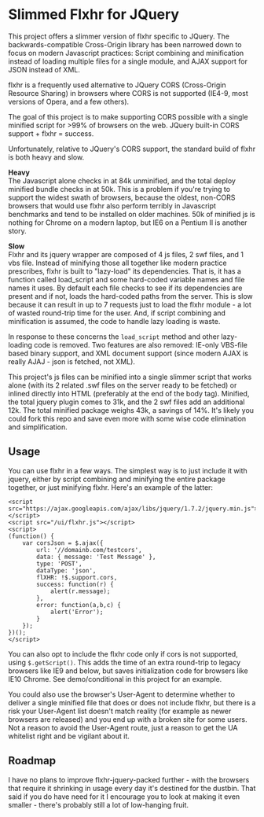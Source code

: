 # Slimmed Flxhr for JQuery #

This project offers a slimmer version of flxhr specific to JQuery. The backwards-compatible Cross-Origin library has been narrowed down to focus on modern Javascript practices: Script combining and minification instead of loading multiple files for a single module, and AJAX support for JSON instead of XML.

flxhr is a frequently used alternative to JQuery CORS (Cross-Origin Resource Sharing) in browsers where CORS is not supported (IE4-9, most versions of Opera, and a few others).

The goal of this project is to make supporting CORS possible with a single minified script for >99% of browsers on the web. JQuery built-in CORS support + flxhr = success.

Unfortunately, relative to JQuery's CORS support, the standard build of flxhr is both heavy and slow.

**Heavy**<br/>
The Javascript alone checks in at 84k unminified, and the total deploy minified bundle checks in at 50k. This is a problem if you're trying to support the widest swath of browsers, because the oldest, non-CORS browsers that would use flxhr also perform terribly in Javascript benchmarks and tend to be installed on older machines. 50k of minified js is nothing for Chrome on a modern laptop, but IE6 on a Pentium II is another story.

**Slow**<br/>
Flxhr and its jquery wrapper are composed of 4 js files, 2 swf files, and 1 vbs file. Instead of minifying those all together like modern practice prescribes, flxhr is built to "lazy-load" its dependencies. That is, it has a function called load_script and some hard-coded variable names and file names it uses. By default each file checks to see if its dependencies are present and if not, loads the hard-coded paths from the server. This is slow because it can result in up to 7 requests just to load the flxhr module - a lot of wasted round-trip time for the user. And, if script combining and minification is assumed, the code to handle lazy loading is waste.

In response to these concerns the `load_script` method and other lazy-loading code is removed. Two features are also removed: IE-only VBS-file based binary support, and XML document support (since modern AJAX is really AJAJ - json is fetched, not XML).

This project's js files can be minified into a single slimmer script that works alone (with its 2 related .swf files on the server ready to be fetched) or inlined directly into HTML (preferably at the end of the body tag). Minified, the total jquery plugin comes to 31k, and the 2 swf files add an additional 12k. The total minified package weighs 43k, a savings of 14%. It's likely you could fork this repo and save even more with some wise code elimination and simplification.

## Usage ##

You can use flxhr in a few ways. The simplest way is to just include it with jquery, either by script combining and minifying the entire package together, or just minifying flxhr. Here's an example of the latter:

    <script src="https://ajax.googleapis.com/ajax/libs/jquery/1.7.2/jquery.min.js"></script>
    <script src="/ui/flxhr.js"></script>
    <script>
    (function() {
		var corsJson = $.ajax({
			url: '//domainb.com/testcors',
			data: { message: 'Test Message' },
			type: 'POST',
			dataType: 'json',
			flXHR: !$.support.cors,
			success: function(r) {
				alert(r.message);
			},
			error: function(a,b,c) {
				alert('Error');
			}
		});
    })();
    </script>

You can also opt to include the flxhr code only if cors is not supported, using `$.getScript()`. This adds the time of an extra round-trip to legacy browsers like IE9 and below, but saves initialization code for browsers like IE10 Chrome. See demo/conditional in this project for an example.

You could also use the browser's User-Agent to determine whether to deliver a single minified file that does or does not include flxhr, but there is a risk your User-Agent list doesn't match reality (for example as newer browsers are released) and you end up with a broken site for some users. Not a reason to avoid the User-Agent route, just a reason to get the UA whitelist right and be vigilant about it.

## Roadmap ##

I have no plans to improve flxhr-jquery-packed further - with the browsers that require it shrinking in usage every day it's destined for the dustbin. That said if you do have need for it I encourage you to look at making it even smaller - there's probably still a lot of low-hanging fruit.